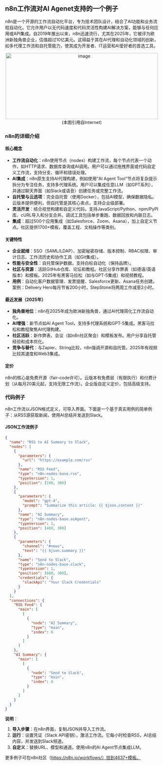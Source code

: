 ## n8n工作流对AI Agenet支持的一个例子
n8n是一个开源的工作流自动化平台，专为技术团队设计，结合了AI功能和业务流程自动化。它允许用户以无代码速度和代码灵活性构建AI解决方案，能够与任何应用或API集成。自2019年推出以来，n8n迅速流行，尤其在2025年，它被评为欧洲新独角兽企业，估值超过10亿美元。这得益于其在AI代理和自动化领域的创新，如多代理工作流和自托管能力，使其成为开发者、IT运营和AI爱好者的首选工具。

<div align="center">
<img width="500" height="218" alt="image" src="https://github.com/user-attachments/assets/2dc03944-10e9-475d-b377-22f696c6839d" />
</div>

<div align="center">
(本图引用自Internet)
</div>

### n8n的详细介绍
#### 核心概念
- **工作流自动化**：n8n使用节点（nodes）构建工作流，每个节点代表一个动作，如HTTP请求、数据库查询或AI调用。用户可以通过拖拽界面或代码自定义工作流，支持分支、循环和错误处理。
- **AI集成**：n8n原生支持AI代理构建，例如使用“AI Agent Tool”节点将复杂提示拆分为专注任务，支持多代理系统。用户可以集成任意LLM（如GPT系列），并通过聊天界面（如Slack或语音）创建任务或完整工作流。
- **自托管与云选项**：完全自托管（使用Docker），包括AI模型，确保数据隐私。云版本提供便利，但自托管是其核心卖点，支持企业级部署。
- **灵活开发**：结合视觉构建和自定义代码，支持JavaScript/Python、npm/PyPI库、cURL导入和分支合并。调试工具包括单步重跑、数据回放和内联日志。
- **集成**：超过500个应用集成（如Salesforce、Zoom、Asana），加上自定义节点。社区提供1700+模板，覆盖工程、文档操作等类别。

#### 关键特性
- **企业就绪**：SSO（SAML/LDAP）、加密秘密存储、版本控制、RBAC权限、审计日志、工作流历史和协作工具（如Git集成）。
- **性能与安全性**：自托管保护数据，支持白标自动化（保持品牌）。
- **社区与资源**：活跃GitHub仓库、论坛和教程。社区分享作弊表（如德语/英语版本）和模板。2025年有黑客马拉松（如与GPT-5集成）和视频教程。
- **用例**：自动化客户数据管理、发票提醒、Salesforce更新、Asana任务创建。案例：Delivery Hero每月节省200小时，StepStone将两周工作减至2小时。

#### 最近发展（2025年）
- **独角兽地位**：n8n在2025年成为欧洲新独角兽，通过AI代理简化工作流自动化。
- **AI增强**：新节点如AI Agent Tool，支持多代理系统和GPT-5集成。黑客马拉松和教程聚焦AI代理构建。
- **社区活跃**：新作弊表、会议（如n8n社区聚会）和模板发布。用户分享自托管经验和成本优化。
- **竞争与替代**：与Zapier、String比较，n8n强调开源和自托管。2025年有视频比较其速度和Web3集成。

#### 定价
n8n的核心是免费开源（fair-code许可）。云版本有免费层（有限执行）和付费计划（从每月20美元起，支持无限工作流）。企业版自定义定价，包括高级支持。

### 代码例子
n8n工作流以JSON格式定义，可导入界面。下面是一个基于真实用例的简单例子：从RSS源获取新闻，使用AI总结并发送到Slack。

#### JSON工作流例子
```json
{
  "name": "RSS to AI Summary to Slack",
  "nodes": [
    {
      "parameters": {
        "url": "https://example.com/rss"
      },
      "name": "RSS Feed",
      "type": "n8n-nodes-base.rss",
      "typeVersion": 1,
      "position": [240, 300]
    },
    {
      "parameters": {
        "model": "gpt-4",
        "prompt": "Summarize this article: {{ $json.content }}"
      },
      "name": "AI Summary",
      "type": "n8n-nodes-base.aiAgent",
      "typeVersion": 1,
      "position": [460, 300]
    },
    {
      "parameters": {
        "channel": "#news",
        "text": "{{ $json.summary }}"
      },
      "name": "Send to Slack",
      "type": "n8n-nodes-base.slack",
      "typeVersion": 1,
      "position": [680, 300],
      "credentials": {
        "slackApi": "Your Slack Credentials"
      }
    }
  ],
  "connections": {
    "RSS Feed": {
      "main": [
        [
          {
            "node": "AI Summary",
            "type": "main",
            "index": 0
          }
        ]
      ]
    },
    "AI Summary": {
      "main": [
        [
          {
            "node": "Send to Slack",
            "type": "main",
            "index": 0
          }
        ]
      ]
    }
  }
}
```
**说明**：
1. **导入步骤**：在n8n界面，复制JSON并导入工作流。
2. **运行**：设置凭证（Slack API密钥），激活工作流。它每小时检查RSS，AI总结内容，并发送到Slack频道。
3. **自定义**：替换URL、模型和通道。使用n8n的AI Agent节点集成LLM。

更多例子可在n8n社区（https://n8n.io/workflows/）找到4637+模板。
